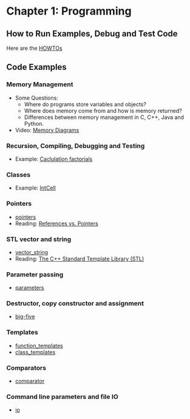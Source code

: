 # Chapter 1: Programming

## How to Run Examples, Debug and Test Code

Here are the [HOWTOs](HOWTOs.md)

## Code Examples

### Memory Management
* Some Questions:
  - Where do programs store variables and objects?
  - Where does memory come from and how is memory returned?
  - Differences between memory management in C, C++, Java and Python.
* Video: [Memory Diagrams](http://vimeo.com/58710057)

### Recursion, Compiling, Debugging and Testing
* Example: [Caclulation factorials](factorial)

### Classes
* Example: [IntCell](IntCell)

### Pointers
* [pointers](pointers)
* Reading: [References vs. Pointers](https://isocpp.org/wiki/faq/references)

### STL vector and string
* [vector_string](vector_string)
* Reading: [The C++ Standard Template Library (STL)](https://www.geeksforgeeks.org/the-c-standard-template-library-stl/)

### Parameter passing
* [parameters](parameters)

### Destructor, copy constructor and assignment
* [big-five](big-five)

### Templates
* [function_templates](function_templates)
* [class_templates](class_templates)

### Comparators
* [comparator](comparator)

### Command line parameters and file IO
* [io](io)

